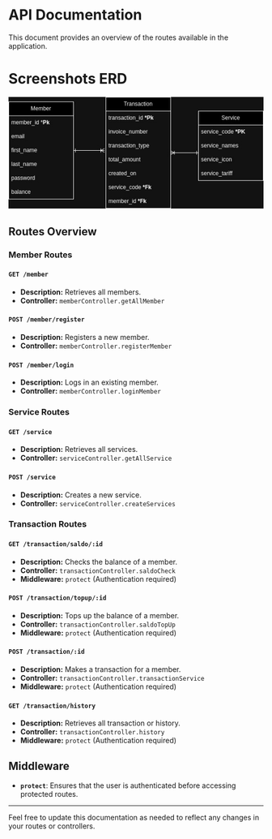 # API Documentation

This document provides an overview of the routes available in the application.

# Screenshots ERD

 <tr>
    <td> <img width="650px" src="./docs/readme/ERD-Nutech-Test.jpg" border="0"  alt="Register" /></td>
  </tr>

## Routes Overview

### Member Routes

#### `GET /member`
- **Description:** Retrieves all members.
- **Controller:** `memberController.getAllMember`

#### `POST /member/register`
- **Description:** Registers a new member.
- **Controller:** `memberController.registerMember`

#### `POST /member/login`
- **Description:** Logs in an existing member.
- **Controller:** `memberController.loginMember`

### Service Routes

#### `GET /service`
- **Description:** Retrieves all services.
- **Controller:** `serviceController.getAllService`

#### `POST /service`
- **Description:** Creates a new service.
- **Controller:** `serviceController.createServices`

### Transaction Routes

#### `GET /transaction/saldo/:id`
- **Description:** Checks the balance of a member.
- **Controller:** `transactionController.saldoCheck`
- **Middleware:** `protect` (Authentication required)

#### `POST /transaction/topup/:id`
- **Description:** Tops up the balance of a member.
- **Controller:** `transactionController.saldoTopUp`
- **Middleware:** `protect` (Authentication required)

#### `POST /transaction/:id`
- **Description:** Makes a transaction for a member.
- **Controller:** `transactionController.transactionService`
- **Middleware:** `protect` (Authentication required)

#### `GET /transaction/history`
- **Description:** Retrieves all transaction or history.
- **Controller:** `transactionController.history`
- **Middleware:** `protect` (Authentication required)

## Middleware

- **`protect`**: Ensures that the user is authenticated before accessing protected routes.
---

Feel free to update this documentation as needed to reflect any changes in your routes or controllers.
